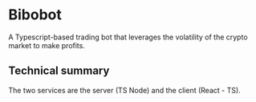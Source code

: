 # Bibobot
A Typescript-based trading bot that leverages the volatility of the crypto market to make profits.


Technical summary
-----------------
The two services are the server (TS Node) and the client (React - TS).
